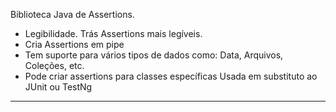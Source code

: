 Biblioteca Java de Assertions.
- Legibilidade. Trás Assertions mais legíveis.
- Cria Assertions em pipe 
- Tem suporte para vários tipos de dados como: Data, Arquivos, Coleções, etc.
- Pode criar assertions para classes específicas
Usada em substituto ao JUnit ou TestNg

---
